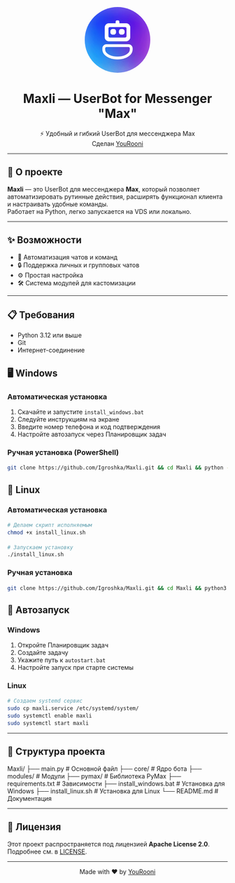 <p align="center">
  <img src="https://github.com/Igroshka/Maxli/blob/main/logo.png?raw=true" alt="Maxli Logo" width="150" style="border-radius:50%;" />
</p>

<h1 align="center">Maxli — UserBot for Messenger "Max"</h1>

<p align="center">
  ⚡ Удобный и гибкий UserBot для мессенджера Max  
  <br>
  Сделан <a href="https://t.me/YouRooni">YouRooni</a>
</p>

---

## 🚀 О проекте
**Maxli** — это UserBot для мессенджера **Max**, который позволяет автоматизировать рутинные действия, расширять функционал клиента и настраивать удобные команды.  
Работает на Python, легко запускается на VDS или локально.

---

## ✨ Возможности
- 📩 Автоматизация чатов и команд
- 🔒 Поддержка личных и групповых чатов
- ⚙️ Простая настройка
- 🛠 Система модулей для кастомизации

---

## 📋 Требования

- Python 3.12 или выше
- Git
- Интернет-соединение

## 🖥️ Windows

### Автоматическая установка

1. Скачайте и запустите `install_windows.bat`
2. Следуйте инструкциям на экране
3. Введите номер телефона и код подтверждения
4. Настройте автозапуск через Планировщик задач

### Ручная установка (PowerShell)

```bash
git clone https://github.com/Igroshka/Maxli.git && cd Maxli && python -m venv venv && venv\Scripts\activate && pip install -r requirements.txt && python main.py
```

## 🐧 Linux

### Автоматическая установка

```bash
# Делаем скрипт исполняемым
chmod +x install_linux.sh

# Запускаем установку
./install_linux.sh
```

### Ручная установка

```bash
git clone https://github.com/Igroshka/Maxli.git && cd Maxli && python3 -m venv venv && source venv/bin/activate && pip install -r requirements.txt && python3 main.py
```

## 🔄 Автозапуск

### Windows

1. Откройте Планировщик задач
2. Создайте задачу
3. Укажите путь к `autostart.bat`
4. Настройте запуск при старте системы

### Linux

```bash
# Создаем systemd сервис
sudo cp maxli.service /etc/systemd/system/
sudo systemctl enable maxli
sudo systemctl start maxli
```

---

## 📁 Структура проекта

Maxli/
├── main.py              # Основной файл
├── core/                # Ядро бота
├── modules/             # Модули
├── pymax/              # Библиотека PyMax
├── requirements.txt     # Зависимости
├── install_windows.bat  # Установка для Windows
├── install_linux.sh     # Установка для Linux
└── README.md           # Документация

---

## 📜 Лицензия

Этот проект распространяется под лицензией **Apache License 2.0**.
Подробнее см. в [LICENSE](LICENSE).

---

<p align="center">
  Made with ❤️ by <a href="https://t.me/YouRooni">YouRooni</a>
</p>
